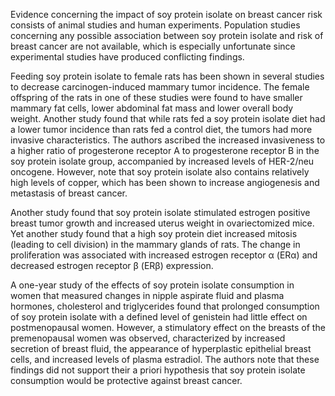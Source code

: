 

Evidence concerning the impact of soy protein isolate on breast cancer risk consists of animal studies and human experiments. Population studies concerning any possible association between soy protein isolate and risk of breast cancer are not available, which is especially unfortunate since experimental studies have produced conflicting findings.

Feeding soy protein isolate to female rats has been shown in several studies to decrease carcinogen-induced mammary tumor incidence. The female offspring of the rats in one of these studies were found to have smaller mammary fat cells, lower abdominal fat mass and lower overall body weight. Another study found that while rats fed a soy protein isolate diet had a lower tumor incidence than rats fed a control diet, the tumors had more invasive characteristics. The authors ascribed the increased invasiveness to a higher ratio of progesterone receptor A to progesterone receptor B in the soy protein isolate group, accompanied by increased levels of HER-2/neu oncogene. However, note that soy protein isolate also contains relatively high levels of copper, which has been shown to increase angiogenesis and metastasis of breast cancer.

Another study found that soy protein isolate stimulated estrogen positive breast tumor growth and increased uterus weight in ovariectomized mice. Yet another study found that a high soy protein diet increased mitosis (leading to cell division) in the mammary glands of rats. The change in proliferation was associated with increased estrogen receptor α (ERα) and decreased estrogen receptor β (ERβ) expression.

A one-year study of the effects of soy protein isolate consumption in women that measured changes in nipple aspirate fluid and plasma hormones, cholesterol and triglycerides found that prolonged consumption of soy protein isolate with a defined level of genistein had little effect on postmenopausal women. However, a stimulatory effect on the breasts of the premenopausal women was observed, characterized by increased secretion of breast fluid, the appearance of hyperplastic epithelial breast cells, and increased levels of plasma estradiol. The authors note that these findings did not support their a priori hypothesis that soy protein isolate consumption would be protective against breast cancer.

